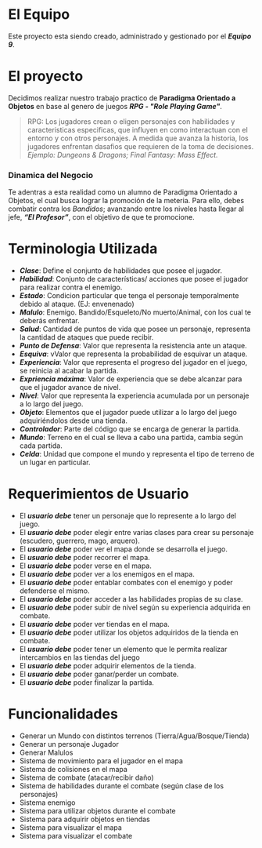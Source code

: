 # El Equipo

Este proyecto esta siendo creado, administrado y gestionado por el ***Equipo 9***.

# El proyecto

Decidimos realizar nuestro trabajo practico de **Paradigma Orientado a Objetos** en base al genero de juegos ***RPG - "Role Playing Game"***.

>RPG: Los jugadores crean o eligen personajes con habilidades y caracteristicas especificas, que influyen en como interactuan con el entorno y con otros personajes. 
A medida que avanza la historia, los jugadores enfrentan dasafios que requieren de la toma de decisiones.
_Ejemplo: Dungeons & Dragons; Final Fantasy: Mass Effect._

### Dinamica del Negocio
Te adentras a esta realidad como un alumno de Paradigma Orientado a Objetos, el cual busca lograr la promoción de la meteria. Para ello, debes combatir contra los _Bandidos_; avanzando entre los niveles hasta llegar al jefe, ***“El Profesor”***, con el objetivo de que te promocione.

# Terminologia Utilizada

- ***Clase***: Define el conjunto de habilidades que posee el jugador.
- ***Habilidad***: Conjunto de características/ acciones que posee el jugador para realizar contra el enemigo.
- ***Estado***: Condicion particular que tenga el personaje temporalmente debido al ataque. (EJ: envenenado)
- ***Malulo***: Enemigo. Bandido/Esqueleto/No muerto/Animal, con los cual te deberás enfrentar.
- ***Salud***: Cantidad de puntos de vida que posee un personaje, representa la cantidad de ataques que puede recibir.
- ***Punto de Defensa***: Valor que representa la resistencia ante un ataque.
- ***Esquiva***: vValor que representa la probabilidad de esquivar un ataque.
- ***Experiencia***: Valor que representa el progreso del jugador en el juego, se reinicia al acabar la partida.
- ***Expriencia máxima***: Valor de experiencia que se debe alcanzar para que el jugador avance de nivel.
- ***Nivel***: Valor que representa la experiencia acumulada por un personaje a lo largo del juego.
- ***Objeto***: Elementos que el jugador puede utilizar a lo largo del juego adquiriéndolos desde una tienda.
- ***Controlador***: Parte del código que se encarga de generar la partida.
- ***Mundo***: Terreno en el cual se lleva a cabo una partida, cambia según cada partida.
- ***Celda***: Unidad que compone el mundo y representa el tipo de terreno de un lugar en particular.

# Requerimientos de Usuario

- El ***usuario debe*** tener un personaje que lo represente a lo largo del juego.
- El ***usuario debe*** poder elegir entre varias clases para crear su personaje (escudero, guerrero, mago, arquero).
- El ***usuario debe*** poder ver el mapa donde se desarrolla el juego.
- El ***usuario debe*** poder recorrer el mapa.
- El ***usuario debe*** poder verse en el mapa.
- El ***usuario debe*** poder ver a los enemigos en el mapa.
- El ***usuario debe*** poder entablar combates con el enemigo y poder defenderse el mismo.
- El ***usuario debe*** poder acceder a las habilidades propias de su clase.
- El ***usuario debe*** poder subir de nivel según su experiencia adquirida en combate.
- El ***usuario debe*** poder ver tiendas en el mapa.
- El ***usuario debe*** poder utilizar los objetos adquiridos de la tienda en combate.
- El ***usuario debe*** poder tener un elemento que le permita realizar intercambios en las tiendas del juego
- El ***usuario debe*** poder adquirir elementos de la tienda.
- El ***usuario debe*** poder ganar/perder un combate.
- El ***usuario debe*** poder finalizar la partida.

# Funcionalidades

- Generar un Mundo con distintos terrenos (Tierra/Agua/Bosque/Tienda)
- Generar un personaje Jugador 
- Generar Malulos 
- Sistema de movimiento para el jugador en el mapa
- Sistema de colisiones en el mapa
- Sistema de combate (atacar/recibir daño)
- Sistema de habilidades durante el combate (según clase de los personajes)
- Sistema enemigo
- Sistema para utilizar objetos durante el combate
- Sistema para adquirir objetos en tiendas
- Sistema para visualizar el mapa
- Sistema para visualizar el combate
